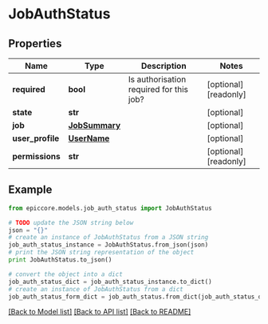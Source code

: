 # JobAuthStatus


## Properties

Name | Type | Description | Notes
------------ | ------------- | ------------- | -------------
**required** | **bool** | Is authorisation required for this job? | [optional] [readonly] 
**state** | **str** |  | [optional] 
**job** | [**JobSummary**](JobSummary.md) |  | [optional] 
**user_profile** | [**UserName**](UserName.md) |  | [optional] 
**permissions** | **str** |  | [optional] [readonly] 

## Example

```python
from epiccore.models.job_auth_status import JobAuthStatus

# TODO update the JSON string below
json = "{}"
# create an instance of JobAuthStatus from a JSON string
job_auth_status_instance = JobAuthStatus.from_json(json)
# print the JSON string representation of the object
print JobAuthStatus.to_json()

# convert the object into a dict
job_auth_status_dict = job_auth_status_instance.to_dict()
# create an instance of JobAuthStatus from a dict
job_auth_status_form_dict = job_auth_status.from_dict(job_auth_status_dict)
```
[[Back to Model list]](../README.md#documentation-for-models) [[Back to API list]](../README.md#documentation-for-api-endpoints) [[Back to README]](../README.md)


